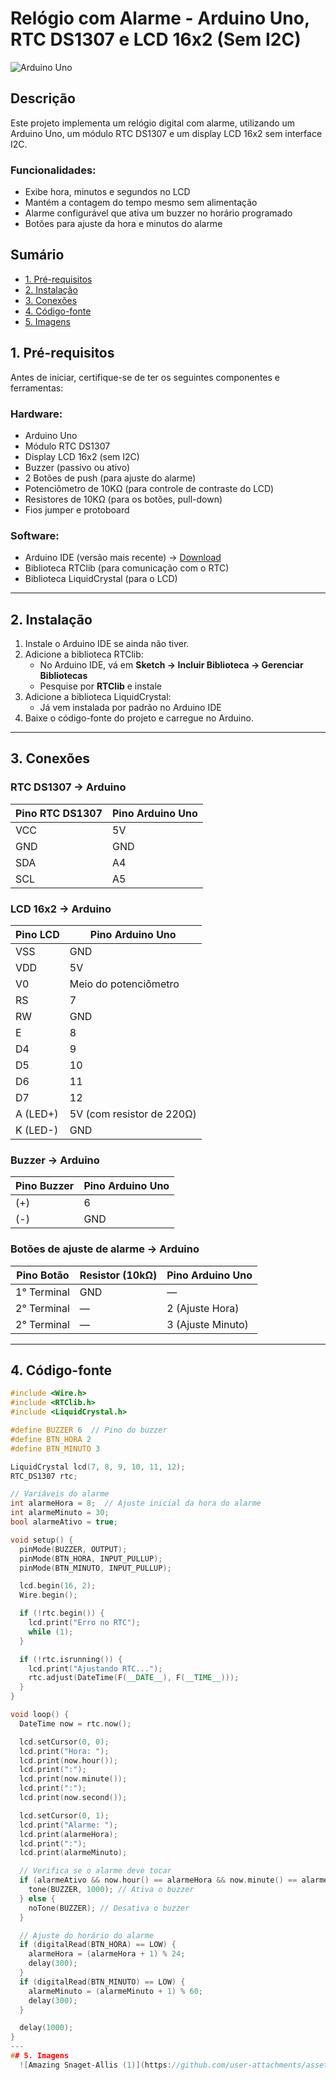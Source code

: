 # Relógio com Alarme - Arduino Uno, RTC DS1307 e LCD 16x2 (Sem I2C)  

![Arduino Uno](https://upload.wikimedia.org/wikipedia/commons/3/38/Arduino_Uno_-_R3.jpg)  

## Descrição  
Este projeto implementa um relógio digital com alarme, utilizando um Arduino Uno, um módulo RTC DS1307 e um display LCD 16x2 sem interface I2C.  

### Funcionalidades:  
- Exibe hora, minutos e segundos no LCD  
- Mantém a contagem do tempo mesmo sem alimentação  
- Alarme configurável que ativa um buzzer no horário programado  
- Botões para ajuste da hora e minutos do alarme  

## Sumário  
- [1. Pré-requisitos](#1-pré-requisitos)  
- [2. Instalação](#2-instalação)  
- [3. Conexões](#3-conexões)  
- [4. Código-fonte](#4-código-fonte)  
- [5. Imagens](#5-imagens)  <!-- Adicionando o item Imagens ao sumário -->

## 1. Pré-requisitos  
Antes de iniciar, certifique-se de ter os seguintes componentes e ferramentas:  

### Hardware:  
- Arduino Uno  
- Módulo RTC DS1307  
- Display LCD 16x2 (sem I2C)  
- Buzzer (passivo ou ativo)  
- 2 Botões de push (para ajuste do alarme)  
- Potenciômetro de 10KΩ (para controle de contraste do LCD)  
- Resistores de 10KΩ (para os botões, pull-down)  
- Fios jumper e protoboard  

### Software:  
- Arduino IDE (versão mais recente) → [Download](https://www.arduino.cc/en/software)  
- Biblioteca RTClib (para comunicação com o RTC)  
- Biblioteca LiquidCrystal (para o LCD)  

---

## 2. Instalação  
1. Instale o Arduino IDE se ainda não tiver.  
2. Adicione a biblioteca RTClib:  
   - No Arduino IDE, vá em **Sketch → Incluir Biblioteca → Gerenciar Bibliotecas**  
   - Pesquise por **RTClib** e instale  
3. Adicione a biblioteca LiquidCrystal:  
   - Já vem instalada por padrão no Arduino IDE  
4. Baixe o código-fonte do projeto e carregue no Arduino.  

---

## 3. Conexões  

### RTC DS1307 → Arduino  
| Pino RTC DS1307 | Pino Arduino Uno |
|----------------|----------------|
| VCC            | 5V             |
| GND            | GND            |
| SDA            | A4             |
| SCL            | A5             |

### LCD 16x2 → Arduino  
| Pino LCD | Pino Arduino Uno |
|----------|-----------------|
| VSS      | GND             |
| VDD      | 5V              |
| V0       | Meio do potenciômetro |
| RS       | 7               |
| RW       | GND             |
| E        | 8               |
| D4       | 9               |
| D5       | 10              |
| D6       | 11              |
| D7       | 12              |
| A (LED+) | 5V (com resistor de 220Ω) |
| K (LED-) | GND             |

### Buzzer → Arduino  
| Pino Buzzer | Pino Arduino Uno |
|------------|-----------------|
| (+)        | 6               |
| (-)        | GND             |

### Botões de ajuste de alarme → Arduino  
| Pino Botão | Resistor (10kΩ) | Pino Arduino Uno |
|------------|-----------------|-----------------|
| 1° Terminal | GND             | —               |
| 2° Terminal | —               | 2 (Ajuste Hora) |
| 2° Terminal | —               | 3 (Ajuste Minuto) |

---

## 4. Código-fonte  

```cpp
#include <Wire.h>
#include <RTClib.h>
#include <LiquidCrystal.h>

#define BUZZER 6  // Pino do buzzer
#define BTN_HORA 2
#define BTN_MINUTO 3

LiquidCrystal lcd(7, 8, 9, 10, 11, 12);
RTC_DS1307 rtc;

// Variáveis do alarme
int alarmeHora = 8;  // Ajuste inicial da hora do alarme
int alarmeMinuto = 30;
bool alarmeAtivo = true;

void setup() {
  pinMode(BUZZER, OUTPUT);
  pinMode(BTN_HORA, INPUT_PULLUP);
  pinMode(BTN_MINUTO, INPUT_PULLUP);

  lcd.begin(16, 2);
  Wire.begin();

  if (!rtc.begin()) {
    lcd.print("Erro no RTC");
    while (1);
  }

  if (!rtc.isrunning()) {
    lcd.print("Ajustando RTC...");
    rtc.adjust(DateTime(F(__DATE__), F(__TIME__)));
  }
}

void loop() {
  DateTime now = rtc.now();

  lcd.setCursor(0, 0);
  lcd.print("Hora: ");
  lcd.print(now.hour());
  lcd.print(":");
  lcd.print(now.minute());
  lcd.print(":");
  lcd.print(now.second());

  lcd.setCursor(0, 1);
  lcd.print("Alarme: ");
  lcd.print(alarmeHora);
  lcd.print(":");
  lcd.print(alarmeMinuto);

  // Verifica se o alarme deve tocar
  if (alarmeAtivo && now.hour() == alarmeHora && now.minute() == alarmeMinuto) {
    tone(BUZZER, 1000); // Ativa o buzzer
  } else {
    noTone(BUZZER); // Desativa o buzzer
  }

  // Ajuste do horário do alarme
  if (digitalRead(BTN_HORA) == LOW) {
    alarmeHora = (alarmeHora + 1) % 24;
    delay(300);
  }
  if (digitalRead(BTN_MINUTO) == LOW) {
    alarmeMinuto = (alarmeMinuto + 1) % 60;
    delay(300);
  }

  delay(1000);
}
---
## 5. Imagens
  ![Amazing Snaget-Allis (1)](https://github.com/user-attachments/assets/76a7a090-79db-4043-9889-ec7ee36e48ba)


